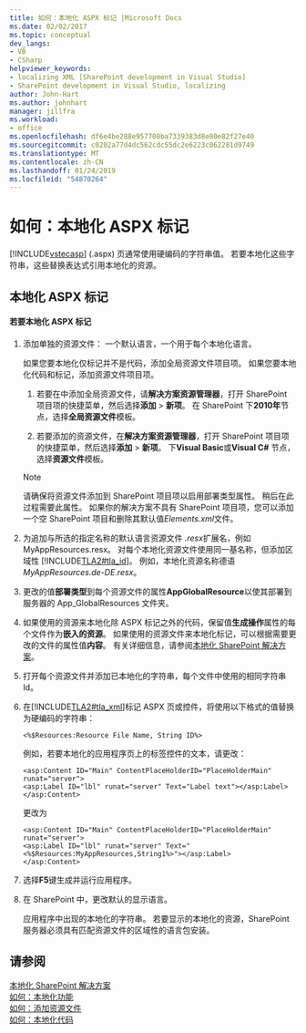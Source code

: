 ```yaml
---
title: 如何：本地化 ASPX 标记 |Microsoft Docs
ms.date: 02/02/2017
ms.topic: conceptual
dev_langs:
- VB
- CSharp
helpviewer_keywords:
- localizing XML [SharePoint development in Visual Studio]
- SharePoint development in Visual Studio, localizing
author: John-Hart
ms.author: johnhart
manager: jillfra
ms.workload:
- office
ms.openlocfilehash: df6e4be288e957708ba7339383d8e80e82f27e40
ms.sourcegitcommit: c0202a77d4dc562cdc55dc2e6223c062281d9749
ms.translationtype: MT
ms.contentlocale: zh-CN
ms.lasthandoff: 01/24/2019
ms.locfileid: "54870264"
---
```

# <a name="how-to-localize-aspx-markup"></a>如何：本地化 ASPX 标记
  [!INCLUDE[vstecasp](../sharepoint/includes/vstecasp-md.md)] (.aspx) 页通常使用硬编码的字符串值。 若要本地化这些字符串，这些替换表达式引用本地化的资源。  
  
## <a name="localize-aspx-markup"></a>本地化 ASPX 标记  
  
#### <a name="to-localize-aspx-markup"></a>若要本地化 ASPX 标记  
  
1.  添加单独的资源文件： 一个默认语言，一个用于每个本地化语言。  
  
     如果您要本地化仅标记并不是代码，添加全局资源文件项目项。 如果您要本地化代码和标记，添加资源文件项目项。  
  
    1.  若要在中添加全局资源文件，请**解决方案资源管理器**，打开 SharePoint 项目项的快捷菜单，然后选择**添加** > **新项**。 在 SharePoint 下**2010年**节点，选择**全局资源文件**模板。  
  
    2.  若要添加的资源文件，在**解决方案资源管理器**，打开 SharePoint 项目项的快捷菜单，然后选择**添加** > **新项**。 下**Visual Basic**或**Visual C#** 节点，选择**资源文件**模板。  
  
    > [!NOTE]  
    >  请确保将资源文件添加到 SharePoint 项目项以启用部署类型属性。 稍后在此过程需要此属性。 如果你的解决方案不具有 SharePoint 项目项，您可以添加一个空 SharePoint 项目和删除其默认值*Elements.xml*文件。  
  
2.  为追加与所选的指定名称的默认语言资源文件 *.resx*扩展名，例如 MyAppResources.resx。 对每个本地化资源文件使用同一基名称，但添加区域性 [!INCLUDE[TLA2#tla_id](../sharepoint/includes/tla2sharptla-id-md.md)]。 例如，本地化资源名称德语*MyAppResources.de-DE.resx*。  
  
3.  更改的值**部署类型**到每个资源文件的属性**AppGlobalResource**以使其部署到服务器的 App_GlobalResources 文件夹。  
  
4.  如果使用的资源来本地化除 ASPX 标记之外的代码，保留值**生成操作**属性的每个文件作为**嵌入的资源**。 如果使用的资源文件来本地化标记，可以根据需要更改的文件的属性值**内容**。 有关详细信息，请参阅[本地化 SharePoint 解决方案](../sharepoint/localizing-sharepoint-solutions.md)。  
  
5.  打开每个资源文件并添加已本地化的字符串，每个文件中使用的相同字符串 Id。  
  
6.  在[!INCLUDE[TLA2#tla_xml](../sharepoint/includes/tla2sharptla-xml-md.md)]标记 ASPX 页或控件，将使用以下格式的值替换为硬编码的字符串：  
  
    ```aspx-csharp  
    <%$Resources:Resource File Name, String ID%>  
    ```  
  
     例如，若要本地化的应用程序页上的标签控件的文本，请更改：  
  
    ```aspx-csharp  
    <asp:Content ID="Main" ContentPlaceHolderID="PlaceHolderMain" runat="server">  
    <asp:Label ID="lbl" runat="server" Text="Label text"></asp:Label>  
    </asp:Content>  
    ```  
  
     更改为  
  
    ```aspx-csharp  
    <asp:Content ID="Main" ContentPlaceHolderID="PlaceHolderMain" runat="server">  
    <asp:Label ID="lbl" runat="server" Text="<%$Resources:MyAppResources,String1%>"></asp:Label>  
    </asp:Content>  
    ```  
  
7.  选择**F5**键生成并运行应用程序。  
  
8.  在 SharePoint 中，更改默认的显示语言。  
  
     应用程序中出现的本地化的字符串。 若要显示的本地化的资源，SharePoint 服务器必须具有匹配资源文件的区域性的语言包安装。  
  
## <a name="see-also"></a>请参阅
 [本地化 SharePoint 解决方案](../sharepoint/localizing-sharepoint-solutions.md)   
 [如何：本地化功能](../sharepoint/how-to-localize-a-feature.md)   
 [如何：添加资源文件](../sharepoint/how-to-add-a-resource-file.md)   
 [如何：本地化代码](../sharepoint/how-to-localize-code.md)  
